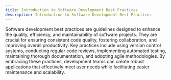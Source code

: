 ```yaml
---
title: Introduction to Software Development Best Practices
description: Introduction to Software Development Best Practices
---
```


Software development best practices are guidelines designed to enhance the quality, efficiency, and maintainability of software projects. They are crucial for ensuring consistent code quality, fostering collaboration, and improving overall productivity. Key practices include using version control systems, conducting regular code reviews, implementing automated testing, maintaining thorough documentation, and adopting agile methodologies. By embracing these practices, development teams can create robust applications that effectively meet user needs while facilitating easier maintenance and scalability.
